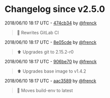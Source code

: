 # Changelog since v2.5.0

2018/06/10 18:17 UTC - [474cb34](https://github.com/hassio-addons/addon-homebridge/commit/474cb34ca42b0218f68618e2c55e9287c149dd83) by [@frenck](https://github.com/frenck)
> :rocket: Rewrites GitLab CI 

2018/06/10 18:17 UTC - [8e05cde](https://github.com/hassio-addons/addon-homebridge/commit/8e05cde392b1ab4797cfa480d5aecc9a5d1636d8) by [@frenck](https://github.com/frenck)
> :arrow_up: Upgrades git to 2.15.2-r0 

2018/06/10 18:17 UTC - [906be70](https://github.com/hassio-addons/addon-homebridge/commit/906be7099d33a3b11773f87514de391116c3dfca) by [@frenck](https://github.com/frenck)
> :arrow_up: Upgrades base image to v1.4.2 

2018/06/10 18:17 UTC - [aac3589](https://github.com/hassio-addons/addon-homebridge/commit/aac3589a36abd786a062cff34fd20c969ad3ed9c) by [@frenck](https://github.com/frenck)
> :rocket: Moves build-env to latest 

